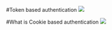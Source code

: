#Token based authentication
![](https://www.codeproject.com/KB/webservices/1090252/AuthServerFinal.jpg)

#What is Cookie based authentication
![](https://www.codeproject.com/KB/webservices/1090252/CookiesFinal.jpg)
